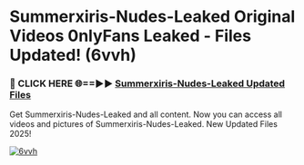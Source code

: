 # Summerxiris-Nudes-Leaked Original Videos 0nlyFans Leaked - Files Updated! (6vvh)

<h3>🔴 CLICK HERE 🌐==►► <a href="https://tinyurl.com/4mcuefdz" rel="nofollow">Summerxiris-Nudes-Leaked Updated Files</a></h3>

Get Summerxiris-Nudes-Leaked and all content. Now you can access all videos and pictures of Summerxiris-Nudes-Leaked. New Updated Files 2025!

[![6vvh](https://i.imgur.com/StAQSOY.gif)](https://tinyurl.com/4mcuefdz)
